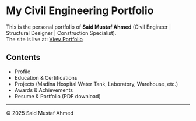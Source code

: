 # My Civil Engineering Portfolio

This is the personal portfolio of **Said Mustaf Ahmed** (Civil Engineer | Structural Designer | Construction Specialist).  
The site is live at: [View Portfolio](https://smustafahmed-a11y.github.io/my-portfolio/)  

## Contents
- Profile
- Education & Certifications
- Projects (Madina Hospital Water Tank, Laboratory, Warehouse, etc.)
- Awards & Achievements
- Resume & Portfolio (PDF download)

---
© 2025 Said Mustaf Ahmed
